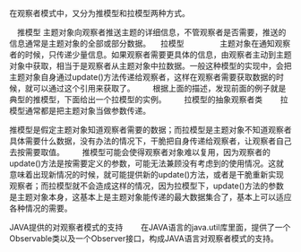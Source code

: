 在观察者模式中，又分为推模型和拉模型两种方式。

　推模型
	 主题对象向观察者推送主题的详细信息，不管观察者是否需要，推送的信息通常是主题对象的全部或部分数据。
　拉模型
　　　　 主题对象在通知观察者的时候，只传递少量信息。如果观察者需要更具体的信息，由观察者主动到主题对象中获取，相当于是观察者从主题对象中拉数据。一般这种模型的实现中，会把主题对象自身通过update()方法传递给观察者，这样在观察者需要获取数据的时候，就可以通过这个引用来获取了。
　　根据上面的描述，发现前面的例子就是典型的推模型，下面给出一个拉模型的实例。
　　拉模型的抽象观察者类
　　拉模型通常都是把主题对象当做参数传递。
   
   推模型是假定主题对象知道观察者需要的数据；而拉模型是主题对象不知道观察者具体需要什么数据，没有办法的情况下，干脆把自身传递给观察者，让观察者自己去按需要取值。
　　推模型可能会使得观察者对象难以复用，因为观察者的update()方法是按需要定义的参数，可能无法兼顾没有考虑到的使用情况。这就意味着出现新情况的时候，就可能提供新的update()方法，或者是干脆重新实现观察者；而拉模型就不会造成这样的情况，因为拉模型下，update()方法的参数是主题对象本身，这基本上是主题对象能传递的最大数据集合了，基本上可以适应各种情况的需要。

  
JAVA提供的对观察者模式的支持
　　在JAVA语言的java.util库里面，提供了一个Observable类以及一个Observer接口，构成JAVA语言对观察者模式的支持。